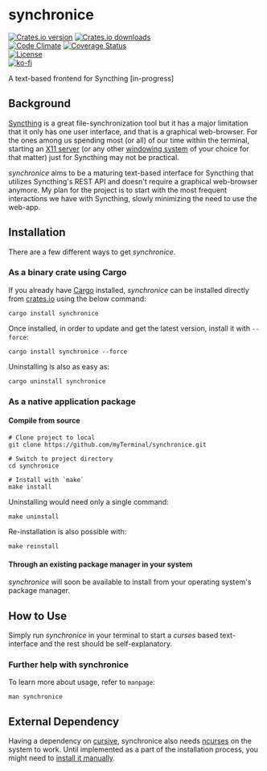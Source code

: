 # synchronice

[![Crates.io version](https://img.shields.io/crates/v/synchronice)](https://crates.io/crates/synchronice)
[![Crates.io downloads](https://img.shields.io/crates/d/synchronice)](https://crates.io/crates/synchronice)  
[![Code Climate](https://codeclimate.com/github/myTerminal/synchronice.png)](https://codeclimate.com/github/myTerminal/synchronice)
[![Coverage Status](https://img.shields.io/coveralls/myTerminal/synchronice.svg)](https://coveralls.io/r/myTerminal/synchronice?branch=master)  
[![License](https://img.shields.io/github/license/myTerminal/synchronice.svg)](https://opensource.org/licenses/MIT)  
[![ko-fi](https://ko-fi.com/img/githubbutton_sm.svg)](https://ko-fi.com/Y8Y5E5GL7)

A text-based frontend for Syncthing [in-progress]

## Background

[Syncthing](https://syncthing.net) is a great file-synchronization tool but it has a major limitation that it only has one user interface, and that is a graphical web-browser. For the ones among us spending most (or all) of our time within the terminal, starting an [X11 server](https://en.wikipedia.org/wiki/X_Window_System) (or any other [windowing system](https://en.wikipedia.org/wiki/Windowing_system) of your choice for that matter) just for Syncthing may not be practical.

*synchronice* aims to be a maturing text-based interface for Syncthing that utilizes Syncthing's REST API and doesn't require a graphical web-browser anymore. My plan for the project is to start with the most frequent interactions we have with Syncthing, slowly minimizing the need to use the web-app.

## Installation

There are a few different ways to get *synchronice*.

### As a binary crate using Cargo

If you already have [Cargo](https://github.com/rust-lang/cargo) installed, *synchronice* can be installed directly from [crates.io](https://crates.io) using the below command:

    cargo install synchronice

Once installed, in order to update and get the latest version, install it with `--force`:

    cargo install synchronice --force

Uninstalling is also as easy as:

    cargo uninstall synchronice

### As a native application package

#### Compile from source

    # Clone project to local
    git clone https://github.com/myTerminal/synchronice.git

    # Switch to project directory
    cd synchronice

    # Install with `make`
    make install

Uninstalling would need only a single command:

    make uninstall

Re-installation is also possible with:

    make reinstall

#### Through an existing package manager in your system

*synchronice* will soon be available to install from your operating system's package manager.

## How to Use

Simply run *synchronice* in your terminal to start a *curses* based text-interface and the rest should be self-explanatory.

### Further help with synchronice

To learn more about usage, refer to `manpage`:

    man synchronice

## External Dependency

Having a dependency on [cursive](https://crates.io/crates/cursive), synchronice also needs [ncurses](https://en.wikipedia.org/wiki/Ncurses) on the system to work. Until implemented as a part of the installation process, you might need to [install it manually](https://github.com/gyscos/cursive/wiki/Install-ncurses).
